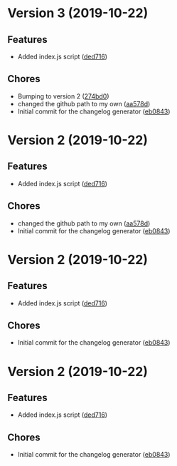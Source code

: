 # Version 3 (2019-10-22)

## Features
* Added index.js script ([ded716](https://github.com/KayOtiq/changelog-generator/commit/ded716599a38249bd3c7752904ee22deb1ca6f74))

## Chores
* Bumping to version 2 ([274bd0](https://github.com/KayOtiq/changelog-generator/commit/274bd0577eaf570f31ca7bdcd47bd50ab21ee2d4))
* changed the github path to my own ([aa578d](https://github.com/KayOtiq/changelog-generator/commit/aa578d2aa357fd666cc231ea55cad747f90e7152))
* Initial commit for the changelog generator ([eb0843](https://github.com/KayOtiq/changelog-generator/commit/eb0843a7b4fcc1ade5c03fa00a88497b4746150d))

# Version 2 (2019-10-22)

## Features
* Added index.js script ([ded716](https://github.com/KayOtiq/changelog-generator/commit/ded716599a38249bd3c7752904ee22deb1ca6f74))

## Chores
* changed the github path to my own ([aa578d](https://github.com/KayOtiq/changelog-generator/commit/aa578d2aa357fd666cc231ea55cad747f90e7152))
* Initial commit for the changelog generator ([eb0843](https://github.com/KayOtiq/changelog-generator/commit/eb0843a7b4fcc1ade5c03fa00a88497b4746150d))

# Version 2 (2019-10-22)

## Features
* Added index.js script ([ded716](https://github.com/jackyef/changelog-generator/commit/ded716599a38249bd3c7752904ee22deb1ca6f74))

## Chores
* Initial commit for the changelog generator ([eb0843](https://github.com/jackyef/changelog-generator/commit/eb0843a7b4fcc1ade5c03fa00a88497b4746150d))

# Version 2 (2019-10-22)

## Features
* Added index.js script ([ded716](https://github.com/jackyef/changelog-generator/commit/ded716599a38249bd3c7752904ee22deb1ca6f74))

## Chores
* Initial commit for the changelog generator ([eb0843](https://github.com/jackyef/changelog-generator/commit/eb0843a7b4fcc1ade5c03fa00a88497b4746150d))

